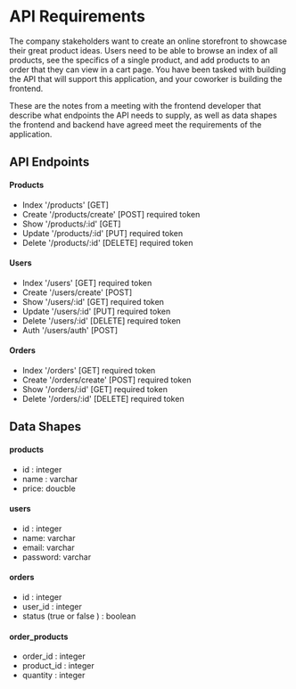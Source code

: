 # API Requirements
The company stakeholders want to create an online storefront to showcase their great product ideas. Users need to be able to browse an index of all products, see the specifics of a single product, and add products to an order that they can view in a cart page. You have been tasked with building the API that will support this application, and your coworker is building the frontend.

These are the notes from a meeting with the frontend developer that describe what endpoints the API needs to supply, as well as data shapes the frontend and backend have agreed meet the requirements of the application. 

## API Endpoints
#### Products
- Index '/products' [GET]
- Create '/products/create' [POST] required token
- Show '/products/:id' [GET]
- Update '/products/:id' [PUT] required token
- Delete '/products/:id' [DELETE] required token

#### Users
- Index '/users' [GET] required token
- Create '/users/create' [POST] 
- Show '/users/:id' [GET] required token
- Update '/users/:id' [PUT] required token
- Delete '/users/:id' [DELETE] required token
- Auth '/users/auth' [POST]


#### Orders
- Index '/orders' [GET] required token
- Create '/orders/create' [POST] required token
- Show '/orders/:id' [GET] required token
- Delete '/orders/:id' [DELETE] required token

## Data Shapes
#### products
-  id : integer
- name : varchar
- price: doucble

#### users
- id : integer
- name: varchar
- email: varchar
- password: varchar

#### orders
- id : integer
- user_id : integer
- status (true or false ) : boolean

#### order_products
- order_id : integer
- product_id : integer
- quantity : integer
